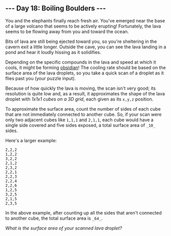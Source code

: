 ## \--- Day 18: Boiling Boulders ---

You and the elephants finally reach fresh air. You've emerged near the base of a large volcano that seems to be actively
erupting! Fortunately, the lava seems to be flowing away from you and toward the ocean.

Bits of lava are still being ejected toward you, so you're sheltering in the cavern exit a little longer. Outside the
cave, you can see the lava landing in a pond and hear it loudly hissing as it solidifies.

Depending on the specific compounds in the lava and speed at which it cools, it might be forming
[obsidian](https://en.wikipedia.org/wiki/Obsidian)! The cooling rate should be based on the surface area of the lava
droplets, so you take a quick scan of a droplet as it flies past you (your puzzle input).

Because of how quickly the lava is moving, the scan isn't very good; its resolution is quite low and, as a result, it
approximates the shape of the lava droplet with _1x1x1 cubes on a 3D grid_, each given as its `x,y,z` position.

To approximate the surface area, count the number of sides of each cube that are not immediately connected to another
cube. So, if your scan were only two adjacent cubes like `1,1,1` and `2,1,1`, each cube would have a single side covered
and five sides exposed, a total surface area of `_10_` sides.

Here's a larger example:

```
2,2,2
1,2,2
3,2,2
2,1,2
2,3,2
2,2,1
2,2,3
2,2,4
2,2,6
1,2,5
3,2,5
2,1,5
2,3,5

```

In the above example, after counting up all the sides that aren't connected to another cube, the total surface area is
`_64_`.

_What is the surface area of your scanned lava droplet?_
